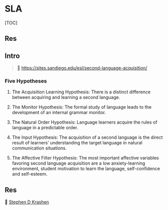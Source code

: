 # SLA

[TOC]



## Res



## Intro
> 🔗 https://sites.sandiego.edu/esl/second-language-acquisition/

### Five Hypotheses
1. The Acquisition Learning Hypothesis: There is a distinct difference between acquiring and learning a second language.

2. The Monitor Hypothesis: The formal study of language leads to the development of an internal grammar monitor.

3.  The Natural Order Hypothesis: Language learners acquire the rules of language in a predictable order.

4. The Input Hypothesis: The acquisition of a second language is the direct result of learners’ understanding the target language in natural communication situations.

5.  The Affective Filter Hypothesis: The most important affective variables favoring second language acquisition are a low anxiety-learning environment, student motivation to learn the language, self-confidence and self-esteem.



## Res
🧐  [Stephen D Krashen](https://www.sdkrashen.com/) 
